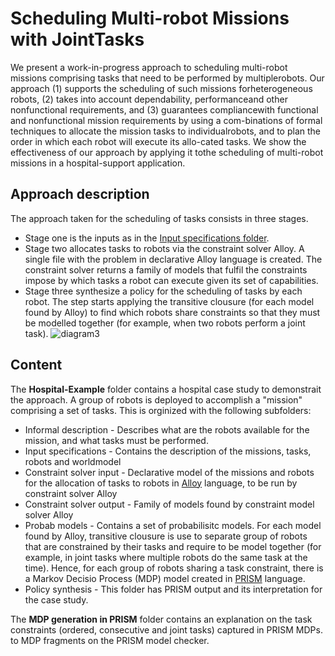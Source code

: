 # Scheduling Multi-robot Missions with JointTasks

We present a work-in-progress approach to scheduling multi-robot missions comprising tasks that need to be performed by multiplerobots. Our approach (1) supports the scheduling of such missions forheterogeneous robots, (2) takes into account dependability, performanceand  other  nonfunctional  requirements,  and  (3)  guarantees  compliancewith functional and nonfunctional mission requirements by using a com-binations of formal techniques to allocate the mission tasks to individualrobots, and to plan the order in which each robot will execute its allo-cated tasks. We show the effectiveness of our approach by applying it tothe scheduling of multi-robot missions in a hospital-support application.



## Approach description
The approach taken for the scheduling of tasks consists in three stages.
- Stage one is the inputs as in the [Input specifications folder](https://github.com/Gricel-lee/Scheduling-Multi-robot-Missions-with-JointTasks/tree/master/Hospital-Example/2%20Input%20specifications).
- Stage two allocates tasks to robots via the constraint solver Alloy. A single file with the problem in declarative Alloy language is created. The constraint solver returns a family of models that fulfil the constraints impose by which tasks a robot can execute given its set of capabilities.
- Stage three synthesize a policy for the scheduling of tasks by each robot. The step starts applying the transitive clousure (for each model found by Alloy) to find which robots share constraints so that they must be modelled together (for example, when two robots perform a joint task).
![diagram3](https://user-images.githubusercontent.com/63869574/119576070-4b795c00-bd75-11eb-97b1-ae60aff1243a.png)


## Content

The **Hospital-Example** folder contains a hospital case study to demonstrait the approach. A group of robots is deployed to accomplish a "mission" comprising a set of tasks. This is orginized with the following subfolders:

- Informal description - Describes what are the robots available for the mission, and what tasks must be performed.
- Input specifications - Contains the description of the missions, tasks, robots and worldmodel
- Constraint solver input - Declarative model of the missions and robots for the allocation of tasks to robots in [Alloy](http://alloytools.org) language, to be run by constraint solver Alloy
- Constraint solver output - Family of models found by constraint model solver Alloy
- Probab models -  Contains a set of probabilisitc models. For each model found by Alloy, transitive clousure is use to separate group of robots that are constrained by their tasks and require to be model together (for example, in joint tasks where multiple robots do the same task at the time). Hence, for each group of robots sharing a task constraint, there is a Markov Decisio Process (MDP) model created in [PRISM](https://www.prismmodelchecker.org/) language.
- Policy synthesis - This folder has PRISM output and its interpretation for the case study.

The **MDP generation in PRISM** folder contains an explanation on the task constraints (ordered, consecutive and joint tasks) captured in PRISM MDPs. to MDP fragments on the PRISM model checker.
